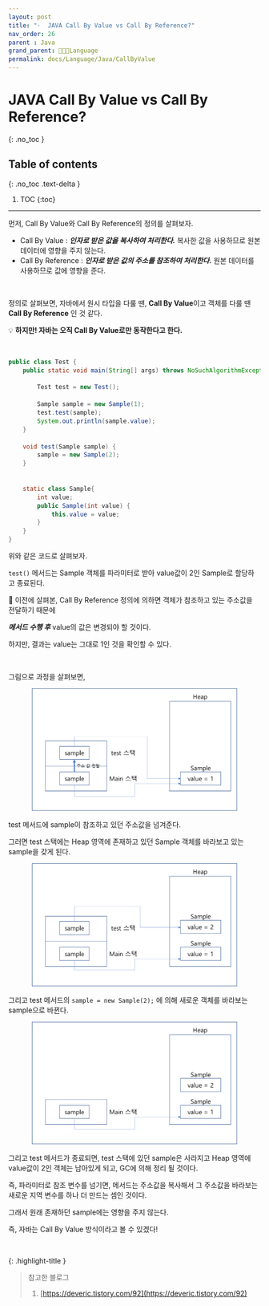 ```yaml
---
layout: post
title: "·  JAVA Call By Value vs Call By Reference?"
nav_order: 26
parent : Java
grand_parent: 👩🏻‍💻Language
permalink: docs/Language/Java/CallByValue
---
```


#  JAVA Call By Value vs Call By Reference?
{: .no_toc }

## Table of contents
{: .no_toc .text-delta }

1. TOC
{:toc}

---



먼저, Call By Value와 Call By Reference의 정의를 살펴보자.

- Call By Value : ***인자로 받은 값을 복사하여 처리한다.*** 복사한 값을 사용하므로 원본 데이터에 영향을 주지 않는다.
- Call By Reference : ***인자로 받은 값의 주소를 참조하여 처리한다.*** 원본 데이터를 사용하므로 값에 영향을 준다.

<br>

정의로 살펴보면, 자바에서 원시 타입을 다룰 땐, **Call By Value**이고 객체를 다룰 땐 **Call By Reference** 인 것 같다.

💡 **하지만! 자바는 오직 Call By Value로만 동작한다고 한다.**

<br>

```java
public class Test {
    public static void main(String[] args) throws NoSuchAlgorithmException {

        Test test = new Test();

        Sample sample = new Sample(1);
        test.test(sample);
        System.out.println(sample.value);
    }

    void test(Sample sample) {
        sample = new Sample(2);
    }
    
    
    static class Sample{
        int value;
        public Sample(int value) {
            this.value = value;
        }
    }
}
```

위와 같은 코드로 살펴보자.

`test()` 메서드는 Sample 객체를 파라미터로 받아 value값이 2인 Sample로 할당하고 종료된다.



💫 이전에 살펴본, Call By Reference 정의에 의하면 객체가 참조하고 있는 주소값을 전달하기 때문에

***메서드 수행 후*** value의 값은 변경되야 할 것이다.

하지만, 결과는 value는 그대로 1인 것을 확인할 수 있다.

<br>

그림으로 과정을 살펴보면,

<p align="center">
<img src="https://raw.githubusercontent.com/buinq/imageServer/main/img/image-20230412191843021.png" alt="image-20230412191843021" style="zoom: 40%;" />
</p>

test 메서드에 sample이 참조하고 있던 주소값을 넘겨준다.

그러면 test 스택에는 Heap 영역에 존재하고 있던 Sample 객체를 바라보고 있는 sample을 갖게 된다.

<p align="center">
<img src="https://raw.githubusercontent.com/buinq/imageServer/main/img/image-20230412192028508.png" alt="image-20230412192028508" style="zoom:40%;" />
</p>

그리고 test 메서드의 `sample = new Sample(2);` 에 의해 새로운 객체를 바라보는 sample으로 바뀐다.

<p align="center">
<img src="https://raw.githubusercontent.com/buinq/imageServer/main/img/image-20230412192223959.png" alt="image-20230412192223959" style="zoom:40%;" />
</p>

그리고 test 메서드가 종료되면, test 스택에 있던 sample은 사라지고 Heap 영역에 value값이 2인 객체는 남아있게 되고, GC에 의해 정리 될 것이다.

즉, 파라미터로 참조 변수를 넘기면, 메서드는 주소값을 복사해서 그 주소값을 바라보는 새로운 지역 변수를 하나 더 만드는 셈인 것이다.

그래서 원래 존재하던 sample에는 영향을 주지 않는다.



즉, 자바는 Call By Value 방식이라고 볼 수 있겠다!



<br>

{: .highlight-title }
> 참고한 블로그
>
> 1. [https://deveric.tistory.com/92](https://deveric.tistory.com/92)










